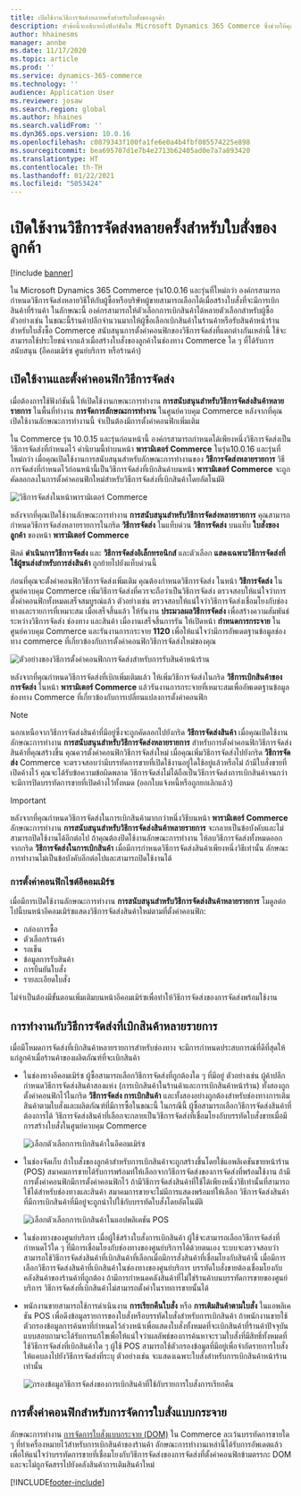 ```yaml
---
title: เปิดใช้งานวิธีการจัดส่งหลายครั้งสำหรับใบสั่งของลูกค้า
description: หัวข้อนี้จะอธิบายถึงฟังก์ชันใน Microsoft Dynamics 365 Commerce ซึ่งช่วยให้คุณสามารถสร้างใบสั่งของลูกค้าสำหรับการเบิกสินค้าที่ร้านค้า
author: hhainesms
manager: annbe
ms.date: 11/17/2020
ms.topic: article
ms.prod: ''
ms.service: dynamics-365-commerce
ms.technology: ''
audience: Application User
ms.reviewer: josaw
ms.search.region: global
ms.author: hhaines
ms.search.validFrom: ''
ms.dyn365.ops.version: 10.0.16
ms.openlocfilehash: c0879343f100fa1fe6e0a4b4fbf085574225e898
ms.sourcegitcommit: bea695707d1e7b4e2713b62405ad0e7a7a893420
ms.translationtype: HT
ms.contentlocale: th-TH
ms.lasthandoff: 01/22/2021
ms.locfileid: "5053424"
---
```

# <a name="enable-multiple-pickup-delivery-modes-for-customer-orders"></a>เปิดใช้งานวิธีการจัดส่งหลายครั้งสำหรับใบสั่งของลูกค้า

[!include [banner](includes/banner.md)]


ใน Microsoft Dynamics 365 Commerce รุ่น10.0.16 และรุ่นที่ใหม่กว่า องค์กรสามารถกำหนดวิธีการจัดส่งหลายวิธีให้กับผู้ซื้อหรือบริษัทผู้ขายสามารถเลือกได้เมื่อสร้างใบสั่งที่จะมีการเบิกสินค้าที่ร้านค้า ในลักษณะนี้ องค์กรสามารถให้ตัวเลือกการเบิกสินค้าได้หลายตัวเลือกสำหรับผู้ซื้อ ตัวอย่างเช่น ในขณะนี้ร้านค้าปลีกจำนวนมากให้ผู้ซื้อเลือกเบิกสินค้าในร้านค้าหรือรับสินค้าหน้าร้านสำหรับใบสั่งซื้อ Commerce สนับสนุนการตั้งค่าคอนฟิกของวิธีการจัดส่งที่แตกต่างกันเหล่านี้ ใช้จะสามารถใช้ประโยชน์จากแล้วเมื่อสร้างใบสั่งของลูกค้าในช่องทาง Commerce ใด ๆ ที่ได้รับการสนับสนุน (อีคอมเมิร์ซ ศูนย์บริการ หรือร้านค้า)

## <a name="enable-and-configure-pickup-delivery-modes"></a>เปิดใช้งานและตั้งค่าคอนฟิกวิธีการจัดส่ง

เมื่อต้องการใช้ฟังก์ชันนี้ ให้เปิดใช้งานกษณะการทำงาน **การสนับสนุนสำหรับวิธีการจัดส่งสินค้าหลายรายการ** ในพื้นที่ทำงาน **การจัดการลักษณะการทำงาน** ในศูนย์ควบคุม Commerce หลังจากที่คุณเปิดใช้งานลักษณะการทำงานนี้ จำเป็นต้องมีการตั้งค่าคอนฟิกเพิ่มเติม

ใน Commerce รุ่น 10.0.15 และรุ่นก่อนหน้านี้ องค์กรสามารถกำหนดได้เพียงหนึ่งวิธีการจัดส่งเป็นวิธีการจัดส่งที่กำหนดไว้ คำนิยามนี้ทำบนหน้า **พารามิเตอร์ Commerce** ในรุ่น10.0.16 และรุ่นที่ใหม่กว่า เมื่อคุณเปิดใช้งานการสนับสนุนสำหรับลักษณะการทำงานของ **วิธีการจัดส่งหลายรายการ** วิธีการจัดส่งที่กำหนดไว้ก่อนหน้านี้เป็นวิธีการจัดส่งที่เบิกสินค้าบนหน้า **พารามิเตอร์ Commerce** จะถูกคัดลอกลงในการตั้งค่าคอนฟิกใหม่สำหรับวิธีการจัดส่งที่เบิกสินค้าโดยอัตโนมัติ

![วิธีการจัดส่งในหน้าพารามิเตอร์ Commerce](media/multiplepickupparameter.png)

หลังจากที่คุณเปิดใช้งานลักษณะการทำงาน **การสนับสนุนสำหรับวิธีการจัดส่งหลายรายการ** คุณสามารถกำหนดวิธีการจัดส่งหลายรายการในกริด **วิธีการจัดส่ง** ในแท็บด่วน **วิธีการจัดส่ง** บนแท็บ **ใบสั่งของลูกค้า** ของหน้า **พารามิเตอร์ Commerce**

ฟิลด์ **ดำเนินการวิธีการจัดส่ง** และ **วิธีการจัดส่งอิเล็กทรอนิกส์** และตัวเลือก **แสดงเฉพาะวิธีการจัดส่งที่ใช้ผู้ขนส่งสำหรับการส่งสินค้า** ถูกย้ายไปยังแท็บด่วนนี้

ก่อนที่คุณจะตั้งค่าคอนฟิกวิธีการจัดส่งเพิ่มเติม คุณต้องกำหนดวิธีการจัดส่ง ในหน้า **วิธีการจัดส่ง** ในศูนย์ควบคุม Commerce เพิ่มวิธีการจัดส่งที่ควรจะถือว่าเป็นวิธีการจัดส่ง ตรวจสอบให้แน่ใจว่าการตั้งค่าคอนฟิกทั้งหมดเสร็จสมบูรณ์แล้ว ตัวอย่างเช่น ตรวจสอบให้แน่ใจว่าวิธีการจัดส่งเชื่อมโยงกับช่องทางและรายการที่เหมาะสม เมื่อเสร็จสิ้นแล้ว ให้รันงาน **ประมวลผลวิธีการจัดส่ง** เพื่อสร้างความสัมพันธ์ระหว่างวิธีการจัดส่ง ช่องทาง และสินค้า เมื่องานเสร็จสิ้นการรัน ให้เปิดหน้า **กำหนดการกระจาย** ในศูนย์ควบคุม Commerce และรันงานการกระจาย **1120** เพื่อให้แน่ใจว่ามีการอัพเดตฐานข้อมูลช่องทาง commerce ที่เกี่ยวข้องกับการตั้งค่าคอนฟิกวิธีการจัดส่งใหม่ของคุณ

![ตัวอย่างของวิธีการตั้งค่าคอนฟิกการจัดส่งสำหรับการรับสินค้าหน้าร้าน](media/pickupmodes.png)

หลังจากที่คุณกำหนดวิธีการจัดส่งที่เบิกเพิ่มเติมแล้ว ให้เพิ่มวิธีการจัดส่งในกริด **วิธีการเบิกสินค้าของการจัดส่ง** ในหน้า **พารามิเตอร์ Commerce** แล้วรันงานการกระจายที่เหมาะสมเพื่ออัพเดตฐานข้อมูลช่องทาง Commerce ที่เกี่ยวข้องกับการเปลี่ยนแปลงการตั้งค่าคอนฟิก

> [!NOTE]
> นอกเหนือจากวิธีการจัดส่งสินค้าที่มีอยู่ซึ่งจะถูกคัดลอกไปยังกริด **วิธีการจัดส่งสินค้า** เมื่อคุณเปิดใช้งานลักษณะการทำงาน **การสนับสนุนสำหรับวิธีการจัดส่งหลายรายการ** สำหรับการตั้งค่าคอนฟิกวิธีการจัดส่งสินค้าที่คุณสร้างขึ้น คุณควรตั้งค่าคอนฟิกวิธีการจัดส่งใหม่ เมื่อคุณเพิ่มวิธีการจัดส่งไปยังกริด **วิธีการจัดส่ง** Commerce จะตรวจสอบว่ามีบรรทัดการขายที่เปิดใช้งานอยู่ใดใช้อยู่แล้วหรือไม่ ถ้ามีใบสั่งขายที่เปิดค้างไว้ คุณจะได้รับข้อความข้อผิดพลาด วิธีการจัดส่งไม่ได้ถือเป็นวิธีการจัดส่งการเบิกสินค้าจนกว่าจะมีการปิดบรรทัดการขายที่เปิดค้างไว้ทั้งหมด (ออกใบแจ้งหนี้หรือถูกยกเลิกแล้ว)

> [!IMPORTANT]
> หลังจากที่คุณกำหนดวิธีการจัดส่งในการเบิกสินค้ามากกว่าหนึ่งวิธีบนหน้า **พารามิเตอร์ Commerce** ลักษณะการทำงาน **การสนับสนุนสำหรับวิธีการจัดส่งสินค้าหลายรายการ** จะกลายเป็นข้อบังคับและไม่สามารถปิดใช้งานได้อีกต่อไป ถ้าคุณต้องปิดใช้งานลักษณะการทำงาน ให้ลบวิธีการจัดส่งทั้งหมดออกจากกริด **วิธีการจัดส่งในการเบิกสินค้า** เมื่อมีการกำหนดวิธีการจัดส่งสินค้าเพียงหนึ่งวิธีเท่านั้น ลักษณะการทำงานไม่เป็นข้อบังคับอีกต่อไปและสามารถปิดใช้งานได้

### <a name="e-commerce-site-configurations"></a>การตั้งค่าคอนฟิกไซต์อีคอมเมิร์ซ

เมื่อมีการเปิดใช้งานลักษณะการทำงาน **การสนับสนุนสำหรับวิธีการจัดส่งสินค้าหลายรายการ** โมดูลต่อไปนี้บนหน้าอีคอมเมิร์ซแสดงวิธีการจัดส่งสินค้าใหม่ตามที่ตั้งค่าคอนฟิก:

- กล่องการซื้อ
- ตัวเลือกร้านค้า
- รถเข็น
- ข้อมูลการรับสินค้า
- การยืนยันใบสั่ง
- รายละเอียดใบสั่ง

ไม่จำเป็นต้องมีขั้นตอนเพิ่มเติมบนหน้าอีคอมเมิร์ซเพื่อทำให้วิธีการจัดส่งของการจัดส่งพร้อมใช้งาน

## <a name="work-with-multiple-pickup-delivery-modes"></a>การทำงานกับวิธีการจัดส่งที่เบิกสินค้าหลายรายการ

เมื่อมีโหมดการจัดส่งที่เบิกสินค้าหลายรายการสำหรับช่องทาง จะมีการกำหนดประสบการณ์ที่ดีที่สุดให้แก่ลูกค้าเมื่อร้านค้าของผลิตภัณฑ์ที่จะเบิกสินค้า 

- ในช่องทางอีคอมเมิร์ซ ผู้ซื้อสามารถเลือกวิธีการจัดส่งที่ถูกต้องใด ๆ ที่มีอยู่ ตัวอย่างเช่น ผู้ค้าปลีกกำหนดวิธีการจัดส่งสินค้าสองแห่ง (การเบิกสินค้าในร้านค้าและการเบิกสินค้าหน้าร้าน) ทั้งสองถูกตั้งค่าคอนฟิกไว้ในกริด **วิธีการจัดส่ง การเบิกสินค้า** และทั้งสองอย่างถูกต้องสำหรับช่องทางการเติมสินค้าตามใบสั่งและผลิตภัณฑ์ที่มีการซื้อในขณะนี้ ในกรณีนี้ ผู้ซื้อสามารถเลือกวิธีการจัดส่งสินค้าที่ต้องการได้ วิธีการจัดส่งสินค้าที่เลือกจะกลายเป็นวิธีการจัดส่งที่เชื่อมโยงกับบรรทัดใบสั่งขายเมื่อมีการสร้างใบสั่งในศูนย์ควบคุม Commerce

    ![เลือกตัวเลือกการเบิกสินค้าในอีคอมเมิร์ซ](media/pickupecommerce.png)

- ในช่องจัดเก็บ ถ้าใบสั่งของลูกค้าสำหรับการเบิกสินค้าจะถูกสร้างขึ้นโดยใช้แอพลิเคชันขายหน้าร้าน (POS) สมาคมการขายได้รับการพร้อมท์ให้เลือกจากวิธีการจัดส่งของการจัดส่งที่พร้อมใช้งาน ถ้ามีการตั้งค่าคอนฟิกมีการตั้งค่าคอนฟิกไว้ ถ้ามีวิธีการจัดส่งสินค้าที่ใช้ได้เพียงหนึ่งวิธีเท่านั้นที่สามารถใช้ได้สำหรับช่องทางและสินค้า สมาคมการขายจะไม่มีการแสดงพร้อมท์ให้เลือก วิธีการจัดส่งสินค้าที่มีการเบิกสินค้าที่มีอยู่จะถูกนำไปใช้กับบรรทัดใบสั่งโดยอัตโนมัติ

    ![เลือกตัวเลือกการเบิกสินค้าในแอปพลิเคชัน POS](media/pickuppos.png)

- ในช่องทางของศูนย์บริการ เมื่อผู้ใช้สร้างใบสั่งการเบิกสินค้า ผู้ใช้จะสามารถเลือกวิธีการจัดส่งที่กำหนดไว้ใด ๆ ที่มีการเชื่อมโยงกับช่องทางของศูนย์บริการได้ด้วยตนเอง ระบบจะตรวจสอบว่าสามารถใช้วิธีการจัดส่งสินค้าที่เบิกสินค้าที่เลือกเมื่อมีการสั่งสินค้าที่เชื่อมโยงกับสินค้านี้ เมื่อมีการเลือกวิธีการจัดส่งสินค้าที่เบิกสินค้าในช่องทางของศูนย์บริการ บรรทัดใบสั่งขายต้องเชื่อมโยงกับคลังสินค้าของร้านค้าที่ถูกต้อง ถ้ามีการกำหนดคลังสินค้าที่ไม่ใช่ร้านค้าบนบรรทัดการขายของศูนย์บริการ วิธีการจัดส่งที่เบิกสินค้าไม่สามารถตั้งค่าในรายการขายนั้นได้
- พนักงานขายสามารถใช้การดำเนินงาน **การเรียกคืนใบสั่ง** หรือ **การเติมสินค้าตามใบสั่ง** ในแอพลิเคชัน POS เพื่อดึงข้อมูลรายการของใบสั่งหรือบรรทัดใบสั่งสำหรับการเบิกสินค้า ถ้าพนักงานขายใช้ตัวกรองข้อมูลการค้นหาที่กำหนดไว้ล่วงหน้าเพื่อแสดงใบสั่งทั้งหมดที่จะเบิกสินค้าที่ร้านค้าปัจจุบัน แบบสอบถามจะได้รับการแก้ไขเพื่อให้แน่ใจว่าผลลัพธ์ของการค้นหาจะรวมใบสั่งที่มีสิทธิ์ทั้งหมดที่ใช้วิธีการจัดส่งที่เบิกสินค้าใด ๆ ผู้ใช้ POS สามารถใช้ตัวกรองข้อมูลที่มีอยู่เพื่อจำกัดรายการใบสั่งให้แคบลงไปยังวิธีการจัดส่งที่ระบุ ตัวอย่างเช่น จะแสดงเฉพาะใบสั่งสำหรับการเบิกสินค้าหน้าร้านเท่านั้น

    ![กรองข้อมูลวิธีการจัดส่งของการเบิกสินค้าที่ใช้กับรายการใบสั่งการเรียกคืน](media/pickuprecallorder.png)

## <a name="considerations-for-distributed-order-management"></a>การตั้งค่าคอนฟิกสำหรับการจัดการใบสั่งแบบกระจาย

ลักษณะการทำงาน [การจัดการใบสั่งแบบกระจาย (DOM)](https://docs.microsoft.com/dynamics365/commerce/dom) ใน Commerce ละเว้นบรรทัดการขายใด ๆ ที่ทำเครื่องหมายไว้สำหรับการเบิกสินค้าของร้านค้า ลักษณะการทำงานเหล่านี้ได้รับการอัพเดตแล้วเพื่อให้แน่ใจว่าบรรทัดการขายที่เชื่อมโยงกับวิธีการจัดส่งของการจัดส่งที่ตั้งค่าคอนฟิกข้ามตรรกะ DOM และจะไม่ถูกจัดสรรไปยังคลังสินค้าการเติมสินค้าใหม่


[!INCLUDE[footer-include](../includes/footer-banner.md)]